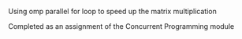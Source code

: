 Using omp parallel for loop to speed up the matrix multiplication

Completed as an assignment of the Concurrent Programming module